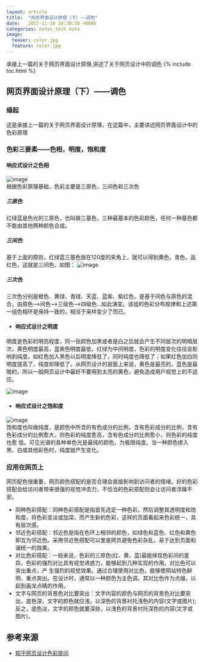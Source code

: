 ```yaml
---
layout: article
title:  "网页界面设计原理（下）——调色"
date:   2017-11-30 10:30:30 +0800
categories: notes_tech note
image:
  teaser: color.jpg
  feature: color.jpg
---
```

承接上一篇的关于网页界面设计原理,讲述了关于网页设计中的调色
{% include toc.html %}


## 网页界面设计原理（下）——调色
### 缘起
这是承接上一篇的关于网页界面设计原理，在这篇中，主要讲述网页界面设计中的色彩原理

### 色彩三要素——色相，明度，饱和度
#### 响应式设计之色相
![image](https://pic4.zhimg.com/v2-b3027e405848e17a4beca321adf100db_r.jpg)</br>
根据色彩原理基础，色彩主要是三原色，三间色和三次色
##### 三原色
红绿蓝是色光的三原色，也叫做三基色，三种最基本的色彩颜色，任何一种基色都不能由其他两种颜色合成。
##### 三间色
基于上面的原则，红绿蓝三基色放在120度的夹角上，就可以得到黄色，青色，品红色，这就是三间色，如图：
![image](https://pic2.zhimg.com/v2-1563e9d2164d604dca91be45847b0d8d_r.jpg)
##### 三次色
三次色分别是橙色、黄绿、青绿、天蓝、蓝紫、紫红色，是基于间色与原色的混合，由原色—>间色—>三级色—>四级色…如此演变。该组的色彩分布规律和上述第一组色相环是保持一致的，相当于采样变少了而已。

* #### 响应式设计之明度
明度是色彩的明亮程度，同一张颜色加黑或者是白之后就会产生不同层次的明暗层次，黄色明度最高，蓝紫色明度最低，红绿为中间明度，色彩的明度变化往往会影响到纯度，如红色加入黑色以后明度降低了，同时纯度也降低了；如果红色加白则明度提高了，纯度却降低了。从网页设计的层面上来说，黄色是最亮的，蓝色是最暗的，所以一般网页设计中最好不要用到太亮的黄色，避免造成用户视觉上的不适应。

![image](https://ss0.bdstatic.com/70cFvHSh_Q1YnxGkpoWK1HF6hhy/it/u=4180947077,1807049369&fm=27&gp=0.jpg)</br>

* #### 响应式设计之饱和度
![image](https://timgsa.baidu.com/timg?image&quality=80&size=b10000_10000&sec=1514777912&di=a08c41334d0c0375c05fc8b4faa8d83d&src=http://www.qtccolor.com/upload/image/20160826/20160826172155_1883.jpg)</br>
饱和度也叫做纯度，是颜色中所含的有色成分的比例，含有色彩成分的比例，含有色彩成分的比例愈大，则色彩的纯度愈高，含有色成分的比例愈小，则色彩的纯度也愈
低。可见光谱的各种单色光是最纯的颜色，为极限纯度。当一种颜色掺入黑、白或其他彩色时，纯度就产生变化。
### 应用在网页上
网页配色很重要，网页颜色搭配的是否合理会直接影响到访问者的情绪。好的色彩搭配会给访问者带来很强的视觉冲击力，不恰当的色彩搭配则会让访问者浮躁不安。
- 同种色彩搭配：同种色彩搭配是指首先选定一种色彩，然后调整其透明度和饱和度，将色彩变淡或加深，而产生新的色彩，这样的页面看起来色彩统一，具有层次感。
- 邻近色彩搭配：邻近色是指在色环上相邻的颜色，如绿色和蓝色、红色和黄色即互为邻近色。采用邻近色搭配可以里是网页避免色彩杂乱，易于达到页面和谐统一的效果。
- 对比色彩搭配：一般来说，色彩的三原色(红、黄、蓝)最能体现色彩间的差异。色彩的强烈对比具有视觉诱惑力，能够起到几种实现的作用。对比色可以突出重点，产 生强烈的视觉效果。通过合理使用对比色，能够使网站特色鲜明、重点突出。在设计时，通常以一种颜色为主色调，其对比色作为点缀，以起到画龙点睛的作用。
- 文字与网页的背景色对比要突出：文字内容的颜色与网页的背景色对比要突出，底色深，文字的颜色就应浅，以深色的背景衬托浅色的内容(文字或图片);反之，底色淡，文字的颜色就要深些，以浅色的背景衬托深色的内容(文字或图片)。
## 参考来源
* [知乎网页设计色彩提问](https://www.zhihu.com/question/29096708/answer/108825491)